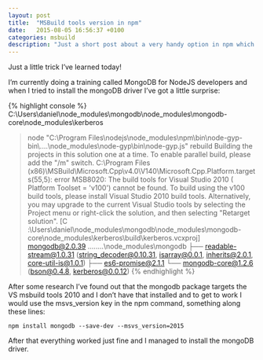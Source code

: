 ```yaml
---
layout: post
title:  "MSBuild tools version in npm"
date:   2015-08-05 16:56:37 +0100
categories: msbuild
description: "Just a short post about a very handy option in npm which allow us to specify the msbuild version we are using."
---
```

Just a little trick I’ve learned today!

I’m currently doing a training called MongoDB for NodeJS developers and when I tried to install the mongoDB driver I’ve got a little surprise:

{% highlight console %}
C:\Users\daniel\node_modules\mongodb\node_modules\mongodb-core\node_modules\kerberos
> node "C:\Program Files\nodejs\node_modules\npm\bin\node-gyp-bin\\..\..\node_modules\node-gyp\bin\node-gyp.js" rebuild
Building the projects in this solution one at a time. To enable parallel build, please add the "/m" switch.
C:\Program Files (x86)\MSBuild\Microsoft.Cpp\v4.0\V140\Microsoft.Cpp.Platform.targets(55,5): error MSB8020: The build tools for Visual Studio 2010 ( Platform Toolset = 'v100') cannot be found. To build using the v100 build tools, please install Visual Studio 2010 build tools.  Alternatively, you
may upgrade to the current Visual Studio tools by selecting the Project menu or right-click the solution, and then selecting "Retarget solution". [C :\Users\daniel\node_modules\mongodb\node_modules\mongodb-core\node_modules\kerberos\build\kerberos.vcxproj]
mongodb@2.0.39 ..\..\..\..\node_modules\mongodb
├── readable-stream@1.0.31 (string_decoder@0.10.31, isarray@0.0.1, inherits@2.0.1, core-util-is@1.0.1)
├── es6-promise@2.1.1
└── mongodb-core@1.2.6 (bson@0.4.8, kerberos@0.0.12)
{% endhighlight %}

After some research I’ve found out that the mongodb package targets the VS msbuild tools 2010 and I don’t have that installed and to get to work I would use the msvs_version key in the npm command, something along these lines:

`npm install mongodb --save-dev --msvs_version=2015`

After that everything worked just fine and I managed to install the mongoDB driver.
